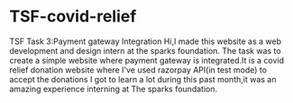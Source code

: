# TSF-covid-relief
TSF Task 3:Payment gateway Integration 
Hi,I made this website as a web development and design intern at the sparks foundation. The task was to create a simple website where payment gateway is integrated.It is a covid relief donation website where I've used razorpay API(in test mode) to accept the  donations 
I got to learn a lot during this past month,it was an amazing experience interning at The sparks foundation.

